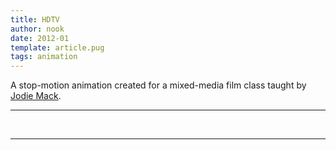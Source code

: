 ```yaml
---
title: HDTV
author: nook
date: 2012-01
template: article.pug
tags: animation
---
```


A stop-motion animation created for a mixed-media film class taught by [Jodie Mack](http://www.jodiemack.com/).

---

<div class="youtube" id="rZIuaohH2pI"></div><br>
  
---
